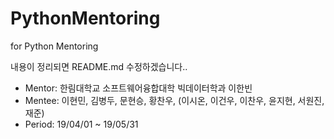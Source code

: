 # PythonMentoring
for Python Mentoring 

내용이 정리되면 README.md 수정하겠습니다..

- Mentor: 한림대학교 소프트웨어융합대학 빅데이터학과 이한빈
- Mentee: 이현민, 김병두, 문현승, 황찬우, (이시온, 이건우,  이찬우, 윤지현, 서원진, 재준)
- Period: 19/04/01 ~ 19/05/31
